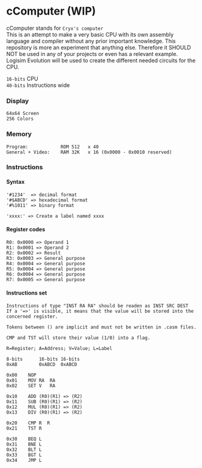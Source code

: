 # cComputer (WIP)
cComputer stands for `Cryx's computer`</br>
This is an attempt to make a very basic CPU with its own assembly language and compiler without any prior important knowledge. This repository is more an experiment that anything else. Therefore it SHOULD NOT be used in any of your projects or even has a relevant example. Logisim Evolution will be used to create the different needed circuits for the CPU.


`16-bits` CPU </br>
`40-bits` Instructions wide

### Display
    64x64 Screen
    256 Colors

### Memory
    Program:            ROM 512   x 40
    General + Video:    RAM 32K   x 16 (0x0000 - 0x0010 reserved)



### Instructions

#### Syntax
    '#1234'  => decimal format
    '#$ABCD' => hexadecimal format
    '#%1011' => binary format

    'xxxx:' => Create a label named xxxx

#### Register codes
    R0: 0x0000 => Operand 1
    R1: 0x0001 => Operand 2
    R2: 0x0002 => Result
    R3: 0x0003 => General purpose
    R4: 0x0004 => General purpose
    R5: 0x0004 => General purpose
    R6: 0x0004 => General purpose
    R7: 0x0005 => General purpose

#### Instructions set
    Instructions of type "INST RA RA" should be readen as INST SRC DEST
    If a '=>' is visible, it means that the value will be stored into the
    concerned register.
    
    Tokens between () are implicit and must not be written in .casm files.

    CMP and TST will store their value (1/0) into a flag.

    R=Register; A=Address; V=Value; L=Label

    8-bits      16-bits 16-bits
    0xAB        0xABCD  0xABCD

    0x00    NOP
    0x01    MOV RA  RA
    0x02    SET V   RA

    0x10    ADD (R0)(R1) => (R2)
    0x11    SUB (R0)(R1) => (R2)
    0x12    MUL (R0)(R1) => (R2)
    0x13    DIV (R0)(R1) => (R2)

    0x20    CMP R  R 
    0x21    TST R

    0x30    BEQ L
    0x31    BNE L
    0x32    BLT L
    0x33    BGT L
    0x34    JMP L
